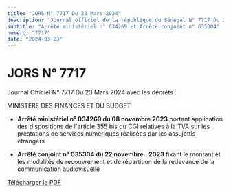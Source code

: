 ```yaml
---
title: "JORS N° 7717 Du 23 Mars 2024"
description: "Journal officiel de la république du Sénégal N° 7717 Du 23 Mars 2024"
subtitle: "Arrêté ministériel n° 034269 et Arrêté conjoint n° 035304"
numero: "7717"
date: "2024-03-23"
---
```


# JORS N° 7717

Journal Officiel N° 7717 Du 23 Mars 2024 avec les décréts :

MINISTERE DES FINANCES ET DU BUDGET

- **Arrêté ministériel n° 034269 du 08 novembre 2023** portant application des dispositions de l'article 355 bis du CGI relatives à la TVA sur les prestations de services numériques réalisées par les assujettis étrangers 

- **Arrêté conjoint n° 035304 du 22 novembre.. 2023** fixant le montant et les modalités de recouvrement et de répartition de la redevance de la communication audiovisuelle

<a href="/pdf/jors/JO-7717-du-23-mars-2024.pdf" target="_blank">Télécharger le PDF</a>
